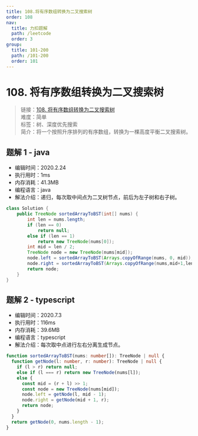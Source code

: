 ```yaml
---
title: 108.将有序数组转换为二叉搜索树
order: 108
nav:
  title: 力扣题解
  path: /leetcode
  order: 3
group:
  title: 101-200
  path: /101-200
  order: 101
---
```


# 108. 将有序数组转换为二叉搜索树

> 链接：[108. 将有序数组转换为二叉搜索树](https://leetcode-cn.com/problems/convert-sorted-array-to-binary-search-tree/)  
> 难度：简单  
> 标签：树、深度优先搜索  
> 简介：将一个按照升序排列的有序数组，转换为一棵高度平衡二叉搜索树。

## 题解 1 - java

- 编辑时间：2020.2.24
- 执行用时：1ms
- 内存消耗：41.3MB
- 编程语言：java
- 解法介绍：递归，每次取中间点为二叉树节点，前后为左子树和右子树。

```java
class Solution {
	public TreeNode sortedArrayToBST(int[] nums) {
		int len = nums.length;
		if (len == 0)
			return null;
		else if (len == 1)
			return new TreeNode(nums[0]);
		int mid = len / 2;
		TreeNode node = new TreeNode(nums[mid]);
		node.left = sortedArrayToBST(Arrays.copyOfRange(nums, 0, mid));
		node.right = sortedArrayToBST(Arrays.copyOfRange(nums,mid+1,len));
		return node;
	}
}
```

## 题解 2 - typescript

- 编辑时间：2020.7.3
- 执行用时：116ms
- 内存消耗：39.6MB
- 编程语言：typescript
- 解法介绍：每次取中点进行左右分离生成节点。

```typescript
function sortedArrayToBST(nums: number[]): TreeNode | null {
  function getNode(l: number, r: number): TreeNode | null {
    if (l > r) return null;
    else if (l === r) return new TreeNode(nums[l]);
    else {
      const mid = (r + l) >> 1;
      const node = new TreeNode(nums[mid]);
      node.left = getNode(l, mid - 1);
      node.right = getNode(mid + 1, r);
      return node;
    }
  }
  return getNode(0, nums.length - 1);
}
```
